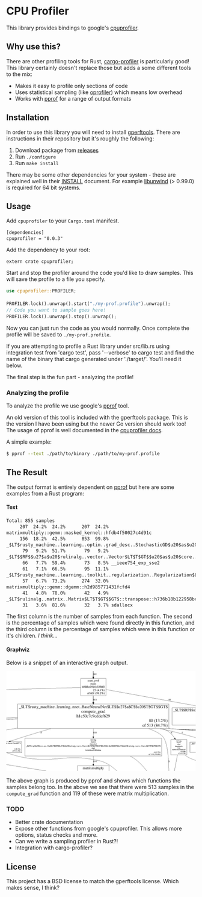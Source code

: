 # CPU Profiler

This library provides bindings to google's [cpuprofiler](http://goog-perftools.sourceforge.net/doc/cpu_profiler.html).

## Why use this?

There are other profiling tools for Rust, [cargo-profiler](https://github.com/pegasos1/cargo-profiler) is particularly good!
This library certainly doesn't replace those but adds a some different tools to the mix:

- Makes it easy to profile only sections of code
- Uses statistical sampling (like [oprofiler](http://oprofile.sourceforge.net/news/)) which means low overhead
- Works with [pprof](https://github.com/google/pprof) for a range of output formats

## Installation

In order to use this library you will need to install [gperftools](https://github.com/gperftools/gperftools). There are instructions
in their repository but it's roughly the following:

1. Download package from [releases](https://github.com/gperftools/gperftools/releases)
2. Run `./configure`
3. Run `make install`

There may be some other dependencies for your system - these are explained well in their
[INSTALL](https://github.com/gperftools/gperftools/blob/master/INSTALL) document.
For example [libunwind](http://download.savannah.gnu.org/releases/libunwind/) (> 0.99.0) is required for 64 bit systems.

## Usage

Add `cpuprofiler` to your `Cargo.toml` manifest.

```
[dependencies]
cpuprofiler = "0.0.3"
```

Add the dependency to your root:

```
extern crate cpuprofiler;
```

Start and stop the profiler around the code you'd like to draw samples.
This will save the profile to a file you specify.

```rust
use cpuprofiler::PROFILER;

PROFILER.lock().unwrap().start("./my-prof.profile").unwrap();
// Code you want to sample goes here!
PROFILER.lock().unwrap().stop().unwrap();
```

Now you can just run the code as you would normally. Once complete the profile will be saved to `./my-prof.profile`.

If you are attempting to profile a Rust library under src/lib.rs using integration test from 'cargo test', pass '--verbose' to cargo test and find the name of the binary that cargo generated under './target/'. You'll need it below. 

The final step is the fun part - analyzing the profile!

### Analyzing the profile

To analyze the profile we use google's [pprof](https://github.com/google/pprof) tool.

An old version of this tool is included with the gperftools package. This is the version I have been using but the newer Go version should work too!
The usage of pprof is well documented in the [cpuprofiler docs](http://goog-perftools.sourceforge.net/doc/cpu_profiler.html).

A simple example: 

```bash
$ pprof --text ./path/to/binary ./path/to/my-prof.profile
```

## The Result

The output format is entirely dependent on [pprof](https://github.com/google/pprof) but here are some examples from a Rust program:

#### Text

```
Total: 855 samples
     207  24.2%  24.2%      207  24.2% matrixmultiply::gemm::masked_kernel::hfdb4f50027c4d91c
     156  18.2%  42.5%      853  99.8% _$LT$rusty_machine..learning..optim..grad_desc..StochasticGD$u20$as$u20$rusty_machine..learning..optim..OptimAlgorithm$LT$M$GT$$GT$::optimize::h2cefcdfbe42a4db8
      79   9.2%  51.7%       79   9.2% _$LT$$RF$$u27$a$u20$rulinalg..vector..Vector$LT$T$GT$$u20$as$u20$core..ops..Mul$LT$T$GT$$GT$::mul::h21ce4ecb4bbcb555
      66   7.7%  59.4%       73   8.5% __ieee754_exp_sse2
      61   7.1%  66.5%       95  11.1% _$LT$rusty_machine..learning..toolkit..regularization..Regularization$LT$T$GT$$GT$::l2_reg_grad::h4dff2e22567a587e
      57   6.7%  73.2%      274  32.0% matrixmultiply::gemm::dgemm::h2d985771431fcfd4
      41   4.8%  78.0%       42   4.9% _$LT$rulinalg..matrix..Matrix$LT$T$GT$$GT$::transpose::h736b18b122958bcd
      31   3.6%  81.6%       32   3.7% sdallocx
```

The first column is the number of samples from each function.
The second is the percentage of samples which were found directly in this function, and the third column is the
percentage of samples which were in this function or it's children. _I think..._

#### Graphviz

Below is a snippet of an interactive graph output.

![Function call graph](./images/pprof-gz.jpg)

The above graph is produced by pprof and shows which functions the samples belong too.
In the above we see that there were 513 samples in the `compute_grad` function and 119 of these were matrix multiplication.

### TODO

- Better crate documentation
- Expose other functions from google's cpuprofiler. This allows more options, status checks and more.
- Can we write a sampling profiler in Rust?!
- Integration with cargo-profiler?

## License

This project has a BSD license to match the gperftools license. Which makes sense, I think?
